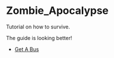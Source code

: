# Zombie_Apocalypse
Tutorial on how to survive.

The guide is looking better!

- [Get A Bus](get_a_bus.md)


